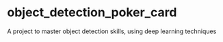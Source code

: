 # object_detection_poker_card
A project to master object detection skills, using deep learning techniques
